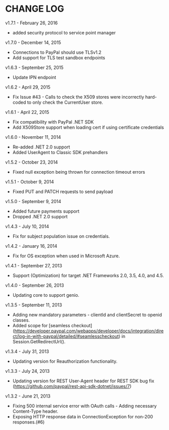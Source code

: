 CHANGE LOG
==========

v1.7.1 - February 26, 2016

  * added security protocol to service point manager 

v1.7.0 - December 14, 2015

  * Connections to PayPal should use TLSv1.2
  * Add support for TLS test sandbox endpoints

v1.6.3 - September 25, 2015

  * Update IPN endpoint

v1.6.2 - April 29, 2015

  * Fix Issue #43 - Calls to check the X509 stores were incorrectly hard-coded to only check the CurrentUser store.

v1.6.1 - April 22, 2015

  * Fix compatibility with PayPal .NET SDK
  * Add X509Store support when loading cert if using certificate credentials

v1.6.0 - November 11, 2014

  * Re-added .NET 2.0 support
  * Added UserAgent to Classic SDK prehandlers

v1.5.2 - October 23, 2014

  * Fixed null exception being thrown for connection timeout errors

v1.5.1 - October 9, 2014

  * Fixed PUT and PATCH requests to send payload

v1.5.0 - September 9, 2014

  * Added future payments support
  * Dropped .NET 2.0 support

v1.4.3 - July 10, 2014

  * Fix for subject population issue on credentials.

v1.4.2 - January 16, 2014

  * Fix for OS exception when used in Microsoft Azure.

v1.4.1 - September 27, 2013

  * Support (Optimization) for target .NET Frameworks 2.0, 3.5, 4.0, and 4.5.

v1.4.0 - September 26, 2013

  * Updating core to support genio.

v1.3.5 - September 11, 2013

  * Adding new mandatory parameters - clientId and clientSecret to openid classes.
  * Added scope for [seamless checkout] (https://developer.paypal.com/webapps/developer/docs/integration/direct/log-in-with-paypal/detailed/#seamlesscheckout) in Session.GetRedirectUrl().

v1.3.4 - July 31, 2013

  * Updating version for Reauthorization functionality.

v1.3.3 - July 24, 2013

  * Updating version for REST User-Agent header for REST SDK bug fix (https://github.com/paypal/rest-api-sdk-dotnet/issues/7)

v1.3.2 - June 21, 2013

  * Fixing 500 internal service error with OAuth calls - Adding necessary Content-Type header.
  * Exposing HTTP response data in ConnectionException for non-200 responses.(#6)
